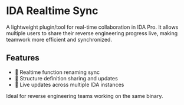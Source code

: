# IDA Realtime Sync

A lightweight plugin/tool for real-time collaboration in IDA Pro. It allows multiple users to share their reverse engineering progress live, making teamwork more efficient and synchronized.

## Features

- 🧠 Realtime function renaming sync  
- 🧩 Structure definition sharing and updates  
- 🔄 Live updates across multiple IDA instances  

Ideal for reverse engineering teams working on the same binary.
